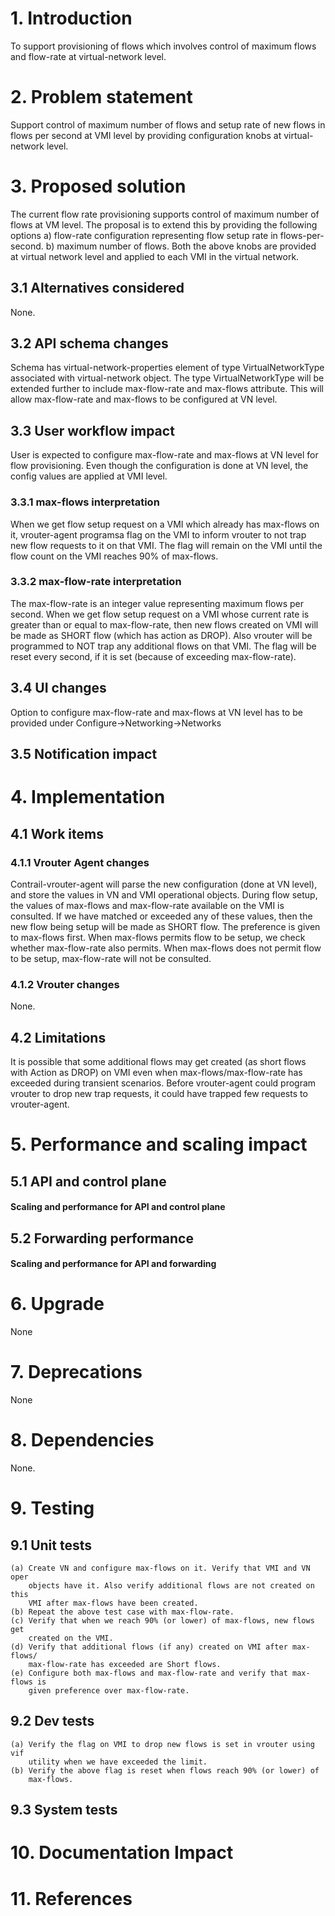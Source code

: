 
# 1. Introduction
To support provisioning of flows which involves control of maximum flows and flow-rate at virtual-network level. 

# 2. Problem statement
Support control of maximum number of flows and setup rate of new flows in flows per second at VMI level by providing
configuration knobs at virtual-network level.

# 3. Proposed solution
The current flow rate provisioning supports control of maximum number of flows at VM level. The proposal is to
extend this by providing the following options
a) flow-rate configuration representing flow setup rate in flows-per-second. 
b) maximum number of flows.
Both the above knobs are provided at virtual network level and applied to each VMI in the virtual network.

## 3.1 Alternatives considered
None.

## 3.2 API schema changes
Schema has virtual-network-properties element of type VirtualNetworkType associated with virtual-network object.
The type VirtualNetworkType will be extended further to include max-flow-rate and max-flows attribute. This will allow 
max-flow-rate and max-flows to be configured at VN level.

## 3.3 User workflow impact
User is expected to configure max-flow-rate and max-flows at VN level for flow provisioning. Even though the configuration
is done at VN level, the config values are applied at VMI level.

### 3.3.1 max-flows interpretation
When we get flow setup request on a VMI which already has max-flows on it, vrouter-agent programsa flag on the VMI to
inform vrouter to not trap new flow requests to it on that VMI. The flag will remain on the VMI until the flow count on
the VMI reaches 90% of max-flows.

### 3.3.2 max-flow-rate interpretation
The max-flow-rate is an integer value representing maximum flows per second. When we get flow setup request on a VMI
whose current rate is greater than or equal to max-flow-rate, then new flows created on VMI will be made as SHORT flow
(which has action as DROP). Also vrouter will be programmed to NOT trap any additional flows on that VMI. The flag will
be reset every second, if it is set (because of exceeding max-flow-rate).

## 3.4 UI changes
Option to configure max-flow-rate and max-flows at VN level has to be provided under Configure->Networking->Networks

## 3.5 Notification impact

# 4. Implementation

## 4.1 Work items

### 4.1.1 Vrouter Agent changes
Contrail-vrouter-agent will parse the new configuration (done at VN level),
and store the values in VN and VMI operational objects. During flow setup, the
values of max-flows and max-flow-rate available on the VMI is consulted. If we
have matched or exceeded any of these values, then the new flow being setup will
be made as SHORT flow. The preference is given to max-flows first. When
max-flows permits flow to be setup, we check whether max-flow-rate also permits.
When max-flows does not permit flow to be setup, max-flow-rate will not be
consulted.

### 4.1.2 Vrouter changes
None.

## 4.2 Limitations
It is possible that some additional flows may get created (as short flows with Action as DROP) on VMI even when
max-flows/max-flow-rate has exceeded during transient scenarios. Before vrouter-agent could program vrouter to drop
new trap requests, it could have trapped few requests to vrouter-agent.
     
# 5. Performance and scaling impact
## 5.1 API and control plane
#### Scaling and performance for API and control plane

## 5.2 Forwarding performance
#### Scaling and performance for API and forwarding

# 6. Upgrade
None

# 7. Deprecations
None

# 8. Dependencies
None.

# 9. Testing
## 9.1 Unit tests
    (a) Create VN and configure max-flows on it. Verify that VMI and VN oper
        objects have it. Also verify additional flows are not created on this
        VMI after max-flows have been created.
    (b) Repeat the above test case with max-flow-rate.
    (c) Verify that when we reach 90% (or lower) of max-flows, new flows get
        created on the VMI.
    (d) Verify that additional flows (if any) created on VMI after max-flows/
        max-flow-rate has exceeded are Short flows.
    (e) Configure both max-flows and max-flow-rate and verify that max-flows is
        given preference over max-flow-rate.

## 9.2 Dev tests
    (a) Verify the flag on VMI to drop new flows is set in vrouter using vif
        utility when we have exceeded the limit.
    (b) Verify the above flag is reset when flows reach 90% (or lower) of
        max-flows.

## 9.3 System tests

# 10. Documentation Impact

# 11. References
